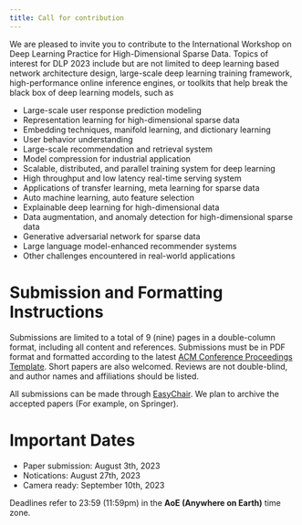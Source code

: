 ```yaml
---
title: Call for contribution
---
```


We are pleased to invite you to contribute to the International Workshop on Deep Learning Practice for High-Dimensional Sparse Data. Topics of interest for DLP 2023 include but are not limited to deep learning based network architecture design, large-scale deep learning training framework, high-performance online inference engines, or toolkits that help break the black box of deep learning models, such as
- Large-scale user response prediction modeling
- Representation learning for high-dimensional sparse data
- Embedding techniques, manifold learning, and dictionary learning
- User behavior understanding
- Large-scale recommendation and retrieval system
- Model compression for industrial application
- Scalable, distributed, and parallel training system for deep learning
- High throughput and low latency real-time serving system
- Applications of transfer learning, meta learning for sparse data
- Auto machine learning, auto feature selection
- Explainable deep learning for high-dimensional data
- Data augmentation, and anomaly detection for high-dimensional sparse data
- Generative adversarial network for sparse data
- Large language model-enhanced recommender systems
- Other challenges encountered in real-world applications


# Submission and Formatting Instructions
Submissions are limited to a total of 9 (nine) pages in a double-column format, including all content and references. Submissions must be in PDF format and formatted according to the latest [ACM Conference Proceedings Template](https://www.acm.org/publications/proceedings-template#h-latex-authors). Short papers are also welcomed. Reviews are not double-blind, and author names and affiliations should be listed. 

All submissions can be made through [EasyChair](https://easychair.org/conferences/?conf=dlp2023). We plan to archive the accepted papers (For example, on Springer).

# Important Dates
* Paper submission: August 3th, 2023
* Notications: August 27th, 2023
* Camera ready: September 10th, 2023

Deadlines refer to 23:59 (11:59pm) in the **AoE (Anywhere on Earth)** time zone.
